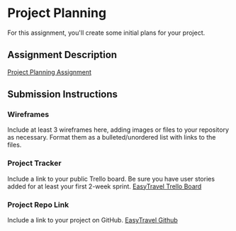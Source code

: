 # Project Planning
For this assignment, you'll create some initial plans for your project.

## Assignment Description
[Project Planning Assignment](https://education.launchcode.org/liftoff/modules/assignments/project-planning)

## Submission Instructions

### Wireframes

Include at least 3 wireframes here, adding images or files to your repository as necessary. Format them as a bulleted/unordered list with links to the files.

### Project Tracker

Include a link to your public Trello board. Be sure you have user stories added for at least your first 2-week sprint.
[EasyTravel Trello Board](https://trello.com/b/DuQR8qCa/liftoff-project)

### Project Repo Link

Include a link to your project on GitHub.
[EasyTravel Github](https://github.com/jaylingelbach/code-champions)
